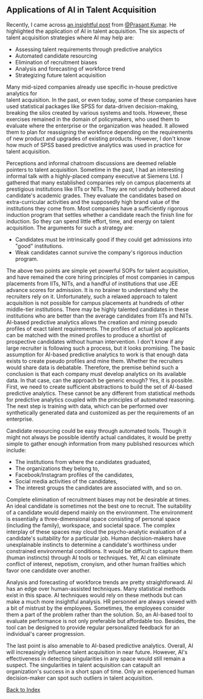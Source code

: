 ## Applications of AI in Talent Acquisition

Recently, I came across [an insightful post](https://www.linkedin.com/posts/prashantprashant_aiinhr-talentacquisition-hrtech-activity-7183099179295027200-7Wn7?utm_source=share&utm_medium=member_android) from [@Prasant Kumar](https://in.linkedin.com/in/prashantprashant?trk=public_post_feed-actor-name). He highlighted the 
application of AI in talent acquisition. The six aspects of talent acquisition strategies 
where AI may help are:
- Assessing talent requirements through predictive analytics
- Automated candidate resourcing
- Elimination of recruitment biases
- Analysis and forecasting of workforce trend
- Strategizing future talent acquisition

Many mid-sized companies already use specific in-house predictive analytics for  
talent acquisition. In the past, or even today, some of these companies have used statistical packages
like SPSS for data-driven decision-making, breaking the silos created by various systems and tools. 
However, these exercises remained in the domain of policymakers, who used them to evaluate where
the enterprise or the organization was headed. It allowed them to plan for reassigning the workforce
depending on the requirements of new product and upgrades of existing products. However, I don't 
know how much of SPSS based predictive analytics was used in practice for talent acquisition. 

Perceptions and informal chatroom discussions are deemed reliable pointers to talent acquisition. 
Sometime in the past, I had an interesting informal talk with a highly-placed company executive at 
Siemens Ltd. I gathered that many established companies rely on campus placements at prestigious 
institutions like IITs or NITs. They are not unduly bothered about candidate's academic grades. 
They evaluate the candidates based on extra-curricular activities and the supposedly high brand 
value of the institutions they come from. Most companies have a sufficiently rigorous induction 
program that settles whether a candidate reach the finish line for induction. So they can 
spend little effort, time, and energy on talent acquisition. The arguments for such a strategy are:
- Candidates must be intrinsically good if they could get admissions into "good" institutions.
- Weak candidates cannot survive the company's rigorous induction program.

The above two points are simple yet powerful SOPs for talent acquisition, and have remained
the core hiring principles of most companies in campus placements from IITs,  NITs, and a handful of 
institutions that use JEE advance scores for admission. It is no brainer to understand why the
recruiters rely on it. Unfortunately, such a relaxed approach to talent acquisition is not possible
for campus placements at hundreds of other middle-tier institutions. There may be highly talented 
candidates in these institutions who are better than the average candidates from IITs and NITs. 
AI-based predictive analytics allows the creation and mining pseudo profiles of exact talent 
requirements. The profiles of actual job applicants can be matched with the mined profiles to produce
a shortlist of prospective candidates without human intervention. I don't know if any large 
recruiter is following such a process, but it looks promising. The basic assumption for AI-based 
predictive analytics to work is that enough data exists to create pseudo profiles and mine them. 
Whether the recruiters would share data is debatable. Therefore, the 
premise behind such a conclusion is that each company must develop analytics on its available 
data. In that case, can the approach be generic enough? Yes, it is possible. First, we need 
to create sufficient abstractions to build the set of AI-based predictive analytics. These
cannot be any different from statistical methods for predictive analytics coupled with the principles 
of automated reasoning. The next step is training with data, which can be performed over synthetically
generated data and customized as per the requirements of an enterprise. 

Candidate resourcing could be easy through automated tools. Though it might not always be possible 
identify actual candidates, it would be pretty simple to gather enough information from
many published resources which include:
- The institutions from where the candidates graduated, 
- The organizations they belong to,
- Facebook/Instagram profiles of the candidates,
- Social media activities of the candidates,
- The interest groups the candidates are associated with, and so on. 

Complete elimination of recruitment biases may not be desirable at times. An ideal candidate is 
sometimes not the best one to recruit. The suitability of a candidate would depend mainly on
the environment. The environment is essentially a three-dimensional space consisting of personal 
space (including the family), workspace, and societal space. The complex interplay of 
these spaces may cloud the psycho-analytic evaluation of a candidate's suitability for a particular job.
Human decision-makers have unexplainable instincts to determine a candidate's worthiness under
constrained environmental conditions. It would be difficult to capture them (human instincts) through 
AI tools or techniques. Yet, AI can eliminate conflict of interest, nepotism, cronyism, and other
human frailties which favor one candidate over another.

Analysis and forecasting of workforce trends are pretty straightforward. AI has an edge over 
human-assisted techniques. Many statistical methods exist in this space. AI techniques would rely
on these methods but can make a much more insightful analysis. HR personnel are always viewed with a 
bit of mistrust by the employees. Sometimes, the employees consider them a part of the problem rather 
than the solution. So, an AI-based tool to evaluate performance is not only 
preferable but affordable too. Besides, the tool can be designed to provide regular personalized
feedback for an individual's career progression.

The last point is also amenable to AI-based predictive analytics. Overall, AI will increasingly
influence talent acquisition in near future. However, AI's effectiveness in detecting 
singularities in any space would still remain a suspect. The singularities in talent 
acquisition can catapult an organization's success in a short span of time. Only an experienced
human decision-maker can spot such outliers in talent acquisition.


[Back to Index](../index.md)
